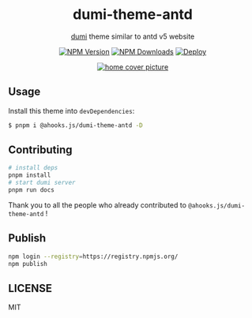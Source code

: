 <h1 align="center">dumi-theme-antd</h1>

<div align="center">

[dumi](https://d.umijs.org) theme similar to antd v5 website

[![NPM Version](https://img.shields.io/npm/v/%40ahooksjs%2Fdumi-theme-antd)](https://npmjs.org/package/@ahooks.js/dumi-theme-antd) [![NPM Downloads](https://img.shields.io/npm/dm/%40ahooksjs%2Fdumi-theme-antd)](https://npmjs.org/package/@ahooks.js/dumi-theme-antd) [![Deploy](https://github.com/ahooksjs/dumi-theme-antd/actions/workflows/gh-pages.yml/badge.svg?branch=main)](https://github.com/ahooksjs/dumi-theme-antd/actions/workflows/gh-pages.yml)

</div>

<p align="center">
  <a href="https://github.com/ahooksjs/dumi-theme-antd">
    <img  src="https://cdn.jsdelivr.net/gh/ahooksjs/dumi-theme-antd/assets/home-cover.png" alt="home cover picture">
  </a>
</p>

## Usage

Install this theme into `devDependencies`:

```bash
$ pnpm i @ahooks.js/dumi-theme-antd -D
```

## Contributing

```bash
# install deps
pnpm install
# start dumi server
pnpm run docs
```

Thank you to all the people who already contributed to `@ahooks.js/dumi-theme-antd` !

## Publish

```bash
npm login --registry=https://registry.npmjs.org/
npm publish
```

## LICENSE

MIT
